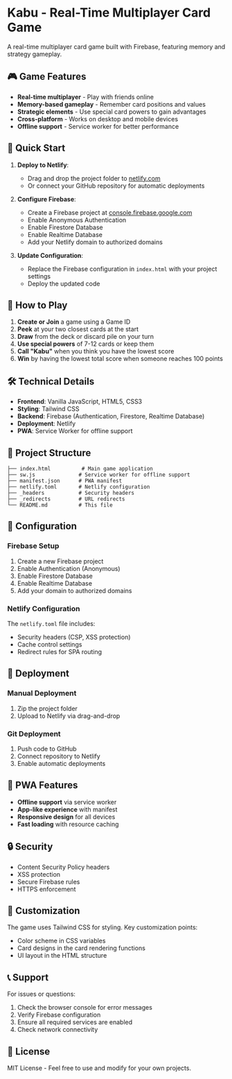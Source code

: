 # Kabu - Real-Time Multiplayer Card Game

A real-time multiplayer card game built with Firebase, featuring memory and strategy gameplay.

## 🎮 Game Features

- **Real-time multiplayer** - Play with friends online
- **Memory-based gameplay** - Remember card positions and values
- **Strategic elements** - Use special card powers to gain advantages
- **Cross-platform** - Works on desktop and mobile devices
- **Offline support** - Service worker for better performance

## 🚀 Quick Start

1. **Deploy to Netlify**:

   - Drag and drop the project folder to [netlify.com](https://netlify.com)
   - Or connect your GitHub repository for automatic deployments

2. **Configure Firebase**:

   - Create a Firebase project at [console.firebase.google.com](https://console.firebase.google.com)
   - Enable Anonymous Authentication
   - Enable Firestore Database
   - Enable Realtime Database
   - Add your Netlify domain to authorized domains

3. **Update Configuration**:
   - Replace the Firebase configuration in `index.html` with your project settings
   - Deploy the updated code

## 🎯 How to Play

1. **Create or Join** a game using a Game ID
2. **Peek** at your two closest cards at the start
3. **Draw** from the deck or discard pile on your turn
4. **Use special powers** of 7-12 cards or keep them
5. **Call "Kabu"** when you think you have the lowest score
6. **Win** by having the lowest total score when someone reaches 100 points

## 🛠️ Technical Details

- **Frontend**: Vanilla JavaScript, HTML5, CSS3
- **Styling**: Tailwind CSS
- **Backend**: Firebase (Authentication, Firestore, Realtime Database)
- **Deployment**: Netlify
- **PWA**: Service Worker for offline support

## 📁 Project Structure

```
├── index.html          # Main game application
├── sw.js              # Service worker for offline support
├── manifest.json      # PWA manifest
├── netlify.toml       # Netlify configuration
├── _headers           # Security headers
├── _redirects         # URL redirects
└── README.md          # This file
```

## 🔧 Configuration

### Firebase Setup

1. Create a new Firebase project
2. Enable Authentication (Anonymous)
3. Enable Firestore Database
4. Enable Realtime Database
5. Add your domain to authorized domains

### Netlify Configuration

The `netlify.toml` file includes:

- Security headers (CSP, XSS protection)
- Cache control settings
- Redirect rules for SPA routing

## 🚀 Deployment

### Manual Deployment

1. Zip the project folder
2. Upload to Netlify via drag-and-drop

### Git Deployment

1. Push code to GitHub
2. Connect repository to Netlify
3. Enable automatic deployments

## 📱 PWA Features

- **Offline support** via service worker
- **App-like experience** with manifest
- **Responsive design** for all devices
- **Fast loading** with resource caching

## 🔒 Security

- Content Security Policy headers
- XSS protection
- Secure Firebase rules
- HTTPS enforcement

## 🎨 Customization

The game uses Tailwind CSS for styling. Key customization points:

- Color scheme in CSS variables
- Card designs in the card rendering functions
- UI layout in the HTML structure

## 📞 Support

For issues or questions:

1. Check the browser console for error messages
2. Verify Firebase configuration
3. Ensure all required services are enabled
4. Check network connectivity

## 📄 License

MIT License - Feel free to use and modify for your own projects.
